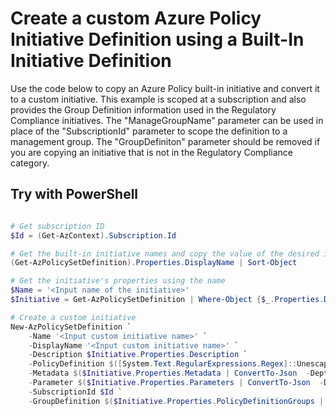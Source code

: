 # Create a custom Azure Policy Initiative Definition using a Built-In Initiative Definition

Use the code below to copy an Azure Policy built-in initiative and convert it to a custom initiative.  This example is scoped at a subscription and also provides the Group Definition information used in the Regulatory Compliance initiatives.  The "ManageGroupName" parameter can be used in place of the "SubscriptionId" parameter to scope the definition to a management group.  The "GroupDefiniton" parameter should be removed if you are copying an initiative that is not in the Regulatory Compliance category.

## Try with PowerShell

````powershell

# Get subscription ID
$Id = (Get-AzContext).Subscription.Id 

# Get the built-in initiative names and copy the value of the desired initiative
(Get-AzPolicySetDefinition).Properties.DisplayName | Sort-Object

# Get the initiative's properties using the name
$Name = '<Input name of the initiative>'
$Initiative = Get-AzPolicySetDefinition | Where-Object {$_.Properties.DisplayName -eq $Name}

# Create a custom initiative
New-AzPolicySetDefinition `
    -Name '<Input custom initiative name>' `
    -DisplayName '<Input custom initiative name>' `
    -Description $Initiative.Properties.Description `
    -PolicyDefinition $([System.Text.RegularExpressions.Regex]::Unescape($($Initiative.Properties.PolicyDefinitions | ConvertTo-Json -Depth 100))) `
    -Metadata $($Initiative.Properties.Metadata | ConvertTo-Json  -Depth 100)  `
    -Parameter $($Initiative.Properties.Parameters | ConvertTo-Json  -Depth 100)  `
    -SubscriptionId $Id `
    -GroupDefinition $($Initiative.Properties.PolicyDefinitionGroups | ConvertTo-Json  -Depth 100)

````

